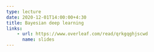 ```yaml
---
type: lecture
date: 2020-12-01T14:00:00+4:30
title: Bayesian deep learning
links:
    - url: https://www.overleaf.com/read/qrkgqghjscwd
      name: slides
---
```


